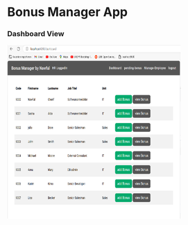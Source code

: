 <h1>Bonus Manager App</h1>
<h3>Dashboard View</h3>
<img src="Screenshots/Dashboard.PNG" width="400" height="400">
